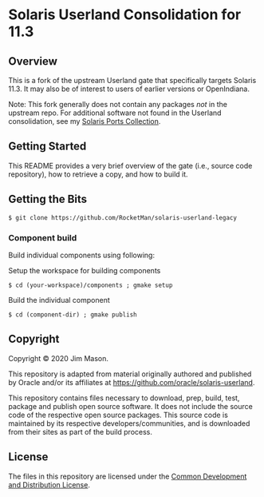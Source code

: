 # Solaris Userland Consolidation for 11.3

## Overview
This is a fork of the upstream Userland gate that specifically
targets Solaris 11.3.  It may also be of interest to users of
earlier versions or OpenIndiana.

Note: This fork generally does not contain any packages *not* in the
upstream repo.  For additional software not found in the Userland
consolidation, see my [Solaris Ports
Collection](https://github.com/RocketMan/solaris-ports).

## Getting Started
This README provides a very brief overview of the gate (i.e., source
code repository), how to retrieve a copy, and how to build it.

## Getting the Bits

    $ git clone https://github.com/RocketMan/solaris-userland-legacy

### Component build
Build individual components using following:

Setup the workspace for building components

    $ cd (your-workspace)/components ; gmake setup

Build the individual component

    $ cd (component-dir) ; gmake publish

## Copyright
Copyright &copy; 2020 Jim Mason.

This repository is adapted from material originally authored and published by
Oracle and/or its affiliates at https://github.com/oracle/solaris-userland.

This repository contains files necessary to download, prep, build,
test, package and publish open source software.  It does not include
the source code of the respective open source packages.  This source
code is maintained by its respective developers/communities, and is
downloaded from their sites as part of the build process.

## License
The files in this repository are licensed under the [Common Development and
Distribution License](LICENSE).
